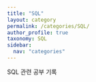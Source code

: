 ```yaml
---
title: "SQL"
layout: category
permalink: /categories/SQL/
author_profile: true
taxonomy: SQL
sidebar:
  nav: "categories"
---
```

SQL 관련 공부 기록